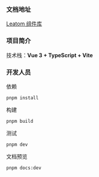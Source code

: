 ### 文档地址

[Leatom 组件库](https://breezli.github.io/leatom/)

### 项目简介

技术栈：**Vue 3 + TypeScript + Vite**

### 开发人员

依赖

```
pnpm install
```

构建

```
pnpm build
```

测试

```
pnpm dev
```

文档预览

```
pnpm docs:dev
```
